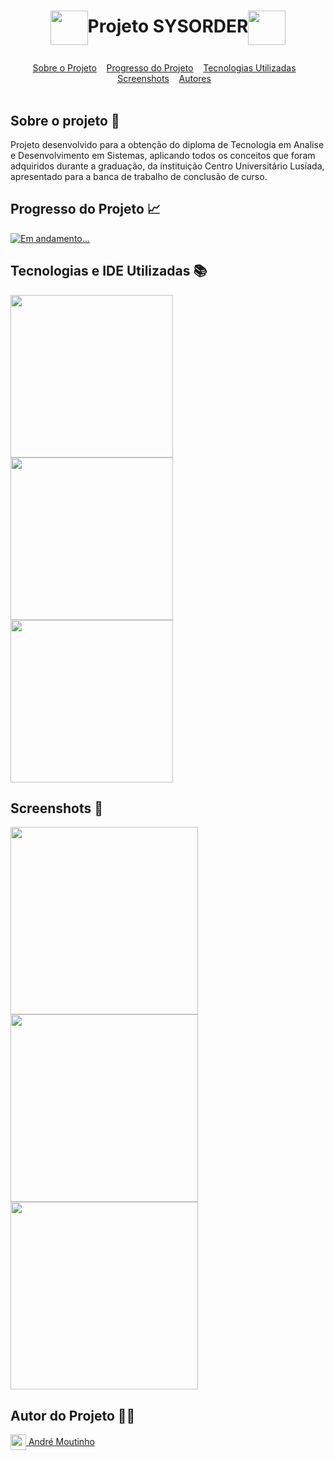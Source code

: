 # <p align=center><img align="center" src="https://i.imgur.com/tkMLQlW.png" height="55" width="60"/>Projeto SYSORDER<img align="center" src="https://i.imgur.com/tkMLQlW.png" height="55" width="60"/></p>

<div id="inicio" align=center>
  <a href="#sobre">Sobre o Projeto</a>&nbsp;&nbsp;&nbsp;
  <a href="#progresso">Progresso do Projeto</a>&nbsp;&nbsp;&nbsp;  
  <a href="#linguagens">Tecnologias Utilizadas</a>&nbsp;&nbsp;&nbsp;
  <a href="#screenshots">Screenshots</a>&nbsp;&nbsp;&nbsp;
  <a href="#autores">Autores</a>&nbsp;&nbsp;&nbsp; 
</div><br>

<h2 id="sobre">Sobre o projeto 🔎</h2>
<p>Projeto desenvolvido para a obtenção do diploma de Tecnologia em Analise e Desenvolvimento em Sistemas, aplicando todos os conceitos que foram adquiridos durante a graduação, da instituição Centro Universitário Lusíada, apresentado para a banca de trabalho de conclusão de curso.</p>


<h2 id="progresso">Progresso do Projeto 📈</h2>

<a href="#" title="STATUS"><img src="https://img.shields.io/badge/STATUS-Concluído-green?style=for-the-badge" alt="Em andamento..."></a>


<h2 id="linguagens">Tecnologias e IDE Utilizadas 📚</h2>

<div style="display: inline_block">
<!-- LOGOS HTML5 | CSS3 | JS -->   
<img align="center" src="https://www.freepnglogos.com/uploads/html5-logo-png/html5-logo-devextreme-multi-purpose-controls-html-javascript-3.png" width="260"/>
<!-- LOGO VISUAL STUDIO CODE -->  
<img align="center" src="https://i.imgur.com/mXXAMPF.png" width="260"/> 
<!-- LOGO FRAMEWORK CODEIGNITER -->  
<img align="center" src="https://i.imgur.com/DNz1zu6.png" width="260"/> 
  
<h2 id="screenshots">Screenshots 📸</h2>

  <!--<b><i>EM BREVE...</i></b>-->

<img align="center" src="https://i.imgur.com/JL5NLKt.png" width="300"/> 
<img align="center" src="https://i.imgur.com/2lZXgSu.png" width="300"/> 
<img align="center" src="https://i.imgur.com/B1fTU7v.png" width="300"/> 
    
<h2 id="autores">Autor do Projeto 👨‍💼</h2>
<a href="https://github.com/AhMoutinho/" title="André Moutinho"><img align="center" src="https://i.imgur.com/VN0Vh9S.png" width="25"/> André Moutinho</a>  

